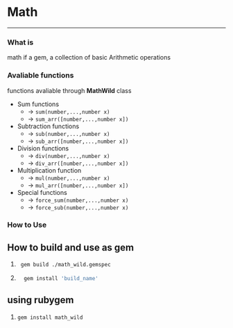 # Math
____

### What is
 math if a gem, a collection of basic Arithmetic operations
 
### Avaliable functions
functions avaliable through **MathWild** class
* Sum functions
  * -> ```sum(number,...,number x)``` 
  * -> ```sum_arr([number,...,number x])```
* Subtraction functions
  * -> ```sub(number,...,number x)```
  * -> ```sub_arr([number,...,number x])```
* Division functions
  * -> ```div(number,...,number x)```
  * -> ```div_arr([number,...,number x])```
* Multiplication function
  * -> ```mul(number,...,number x)```
  * -> ```mul_arr([number,...,number x])```
* Special functions
  * -> ```force_sum(number,...,number x)```
  * -> ```force_sub(number,...,number x)```

### How to Use
  ## How to build and use as gem
  1. ```bash
      gem build ./math_wild.gemspec
      ```
  2. ```bash
       gem install 'build_name'

  ## using rubygem
   1. ```bash
      gem install math_wild
       ```